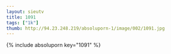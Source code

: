 ```yaml
--- 
layout: sieutv
title: 1091
tags: ["1k"]
thumb: http://94.23.248.219/absoluporn-1/image/002/1091.jpg
---
```

{% include absoluporn key="1091" %} 
